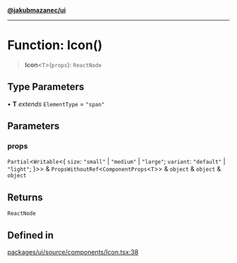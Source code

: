 [**@jakubmazanec/ui**](../README.md)

---

# Function: Icon()

> **Icon**\<`T`\>(`props`): `ReactNode`

## Type Parameters

• **T** _extends_ `ElementType` = `"span"`

## Parameters

### props

`Partial`\<`Writable`\<\{ `size`: `"small"` \| `"medium"` \| `"large"`; `variant`: `"default"` \|
`"light"`; \}\>\> & `PropsWithoutRef`\<`ComponentProps`\<`T`\>\> & `object` & `object` & `object`

## Returns

`ReactNode`

## Defined in

[packages/ui/source/components/Icon.tsx:38](https://github.com/jakubmazanec/tools/blob/a9765e3de8390a6e57bec51efaeb411fbd7881ab/packages/ui/source/components/Icon.tsx#L38)
